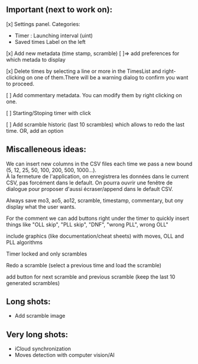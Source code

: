 ## Important (next to work on):
[x] Settings panel. Categories:
  - Timer : Launching interval (uint)
  - Saved times
  Label on the left

[x] Add new metadata (time stamp, scramble)
[ ]=> add preferences for which metada to display

[x] Delete times by selecting a line or more in the TimesList and right-clicking on one of them.There will be a 
warning dialog to confirm you want to proceed.

[ ] Add commentary metadata. You can modify them by right clicking on one.

[ ] Starting/Stoping timer with click

[ ] Add scramble historic (last 10 scrambles) which allows to redo the last time. OR, add an option 

## Miscalleneous ideas:
We can insert new columns in the CSV files each time we pass a new bound (5, 12, 25, 50, 100, 200, 500, 1000…).\
À la fermeture de l'application, on enregistrera les données dans le current CSV, pas forcément dans le default. On pourra ouvrir une fenêtre de dialogue pour proposer d'aussi écraser/append dans le default CSV.

Always save mo3, ao5, ao12, scramble, timestamp, commentary, but ony display what the user wants.

For the comment we can add buttons right under the timer to quickly insert things like "OLL skip", "PLL skip", "DNF", "wrong PLL", wrong OLL"

include graphics (like documentation/cheat sheets) with moves, OLL and PLL algorithms

Timer locked and only scrambles

Redo a scramble (select a previous time and load the scramble)

add button for next scramble and previous scramble (keep the last 10 generated scrambles)

## Long shots:
- Add scramble image
## Very long shots:
- iCloud synchronization
- Moves detection with computer vision/AI
